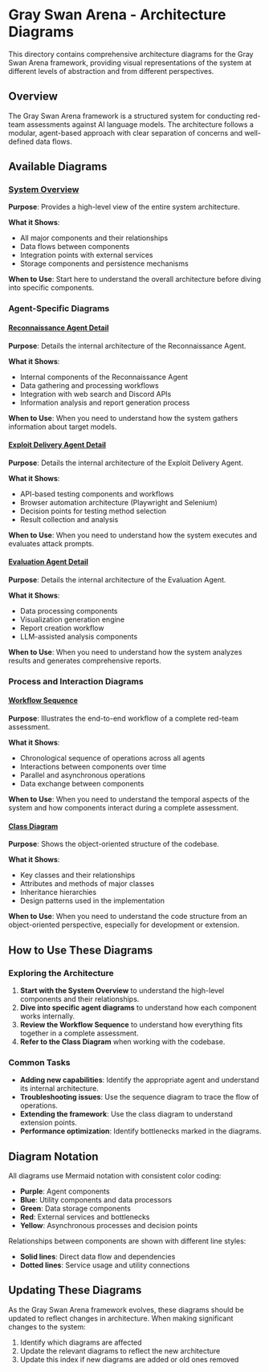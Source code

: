 # Gray Swan Arena - Architecture Diagrams

This directory contains comprehensive architecture diagrams for the Gray Swan Arena framework, providing visual representations of the system at different levels of abstraction and from different perspectives.

## Overview

The Gray Swan Arena framework is a structured system for conducting red-team assessments against AI language models. The architecture follows a modular, agent-based approach with clear separation of concerns and well-defined data flows.

## Available Diagrams

### [System Overview](system_overview.md)

**Purpose**: Provides a high-level view of the entire system architecture.

**What it Shows**:
- All major components and their relationships
- Data flows between components
- Integration points with external services
- Storage components and persistence mechanisms

**When to Use**: Start here to understand the overall architecture before diving into specific components.

### Agent-Specific Diagrams

#### [Reconnaissance Agent Detail](recon_agent_detail.md)

**Purpose**: Details the internal architecture of the Reconnaissance Agent.

**What it Shows**:
- Internal components of the Reconnaissance Agent
- Data gathering and processing workflows
- Integration with web search and Discord APIs
- Information analysis and report generation process

**When to Use**: When you need to understand how the system gathers information about target models.

#### [Exploit Delivery Agent Detail](exploit_agent_detail.md)

**Purpose**: Details the internal architecture of the Exploit Delivery Agent.

**What it Shows**:
- API-based testing components and workflows
- Browser automation architecture (Playwright and Selenium)
- Decision points for testing method selection
- Result collection and analysis

**When to Use**: When you need to understand how the system executes and evaluates attack prompts.

#### [Evaluation Agent Detail](evaluation_agent_detail.md)

**Purpose**: Details the internal architecture of the Evaluation Agent.

**What it Shows**:
- Data processing components
- Visualization generation engine
- Report creation workflow
- LLM-assisted analysis components

**When to Use**: When you need to understand how the system analyzes results and generates comprehensive reports.

### Process and Interaction Diagrams

#### [Workflow Sequence](workflow_sequence.md)

**Purpose**: Illustrates the end-to-end workflow of a complete red-team assessment.

**What it Shows**:
- Chronological sequence of operations across all agents
- Interactions between components over time
- Parallel and asynchronous operations
- Data exchange between components

**When to Use**: When you need to understand the temporal aspects of the system and how components interact during a complete assessment.

#### [Class Diagram](class_diagram.md)

**Purpose**: Shows the object-oriented structure of the codebase.

**What it Shows**:
- Key classes and their relationships
- Attributes and methods of major classes
- Inheritance hierarchies
- Design patterns used in the implementation

**When to Use**: When you need to understand the code structure from an object-oriented perspective, especially for development or extension.

## How to Use These Diagrams

### Exploring the Architecture

1. **Start with the System Overview** to understand the high-level components and their relationships.
2. **Dive into specific agent diagrams** to understand how each component works internally.
3. **Review the Workflow Sequence** to understand how everything fits together in a complete assessment.
4. **Refer to the Class Diagram** when working with the codebase.

### Common Tasks

- **Adding new capabilities**: Identify the appropriate agent and understand its internal architecture.
- **Troubleshooting issues**: Use the sequence diagram to trace the flow of operations.
- **Extending the framework**: Use the class diagram to understand extension points.
- **Performance optimization**: Identify bottlenecks marked in the diagrams.

## Diagram Notation

All diagrams use Mermaid notation with consistent color coding:

- **Purple**: Agent components
- **Blue**: Utility components and data processors
- **Green**: Data storage components
- **Red**: External services and bottlenecks
- **Yellow**: Asynchronous processes and decision points

Relationships between components are shown with different line styles:

- **Solid lines**: Direct data flow and dependencies
- **Dotted lines**: Service usage and utility connections

## Updating These Diagrams

As the Gray Swan Arena framework evolves, these diagrams should be updated to reflect changes in architecture. When making significant changes to the system:

1. Identify which diagrams are affected
2. Update the relevant diagrams to reflect the new architecture
3. Update this index if new diagrams are added or old ones removed 